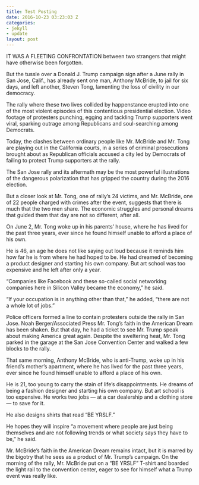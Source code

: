 ```yaml
---
title: Test Posting
date: 2016-10-23 03:23:03 Z
categories:
- jekyll
- update
layout: post
---
```


IT WAS A FLEETING CONFRONTATION between two strangers that might have otherwise been forgotten.

But the tussle over a Donald J. Trump campaign sign after a June rally in San Jose, Calif., has already sent one man, Anthony McBride, to jail for six days, and left another, Steven Tong, lamenting the loss of civility in our democracy.

The rally where these two lives collided by happenstance erupted into one of the most violent episodes of this contentious presidential election. Video footage of protesters punching, egging and tackling Trump supporters went viral, sparking outrage among Republicans and soul-searching among Democrats.

Today, the clashes between ordinary people like Mr. McBride and Mr. Tong are playing out in the California courts, in a series of criminal prosecutions brought about as Republican officials accused a city led by Democrats of failing to protect Trump supporters at the rally.

The San Jose rally and its aftermath may be the most powerful illustrations of the dangerous polarization that has gripped the country during the 2016 election.

But a closer look at Mr. Tong, one of rally’s 24 victims, and Mr. McBride, one of 22 people charged with crimes after the event, suggests that there is much that the two men share. The economic struggles and personal dreams that guided them that day are not so different, after all.

On June 2, Mr. Tong woke up in his parents’ house, where he has lived for the past three years, ever since he found himself unable to afford a place of his own.

He is 46, an age he does not like saying out loud because it reminds him how far he is from where he had hoped to be. He had dreamed of becoming a product designer and starting his own company. But art school was too expensive and he left after only a year.

“Companies like Facebook and these so-called social networking companies here in Silicon Valley became the economy,” he said.

“If your occupation is in anything other than that,” he added, “there are not a whole lot of jobs.”

Police officers formed a line to contain protesters outside the rally in San Jose. Noah Berger/Associated Press
Mr. Tong’s faith in the American Dream has been shaken. But that day, he had a ticket to see Mr. Trump speak about making America great again. Despite the sweltering heat, Mr. Tong parked in the garage at the San Jose Convention Center and walked a few blocks to the rally.

That same morning, Anthony McBride, who is anti-Trump, woke up in his friend’s mother’s apartment, where he has lived for the past three years, ever since he found himself unable to afford a place of his own.

He is 21, too young to carry the stain of life’s disappointments. He dreams of being a fashion designer and starting his own company. But art school is too expensive. He works two jobs — at a car dealership and a clothing store — to save for it.

He also designs shirts that read “BE YRSLF.”

He hopes they will inspire “a movement where people are just being themselves and are not following trends or what society says they have to be,” he said.

Mr. McBride’s faith in the American Dream remains intact, but it is marred by the bigotry that he sees as a product of Mr. Trump’s campaign. On the morning of the rally, Mr. McBride put on a “BE YRSLF” T-shirt and boarded the light rail to the convention center, eager to see for himself what a Trump event was really like.
